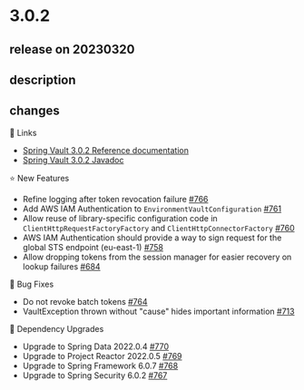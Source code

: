 # 3.0.2

## release on 20230320

## description

## changes

📗 Links

* <a href="https://docs.spring.io/spring-vault/docs/3.0.2/reference/html/" rel="nofollow">Spring Vault 3.0.2 Reference documentation</a>
* <a href="https://docs.spring.io/spring-vault/docs/3.0.2/api" rel="nofollow">Spring Vault 3.0.2 Javadoc</a>

⭐ New Features

* Refine logging after token revocation failure <a href="https://github.com/spring-projects/spring-vault/issues/766" data-hovercard-type="issue" data-hovercard-url="/spring-projects/spring-vault/issues/766/hovercard">#766</a>
* Add AWS IAM Authentication to <code>EnvironmentVaultConfiguration</code> <a href="https://github.com/spring-projects/spring-vault/issues/761" data-hovercard-type="issue" data-hovercard-url="/spring-projects/spring-vault/issues/761/hovercard">#761</a>
* Allow reuse of library-specific configuration code in <code>ClientHttpRequestFactoryFactory</code> and <code>ClientHttpConnectorFactory</code> <a href="https://github.com/spring-projects/spring-vault/issues/760" data-hovercard-type="issue" data-hovercard-url="/spring-projects/spring-vault/issues/760/hovercard">#760</a>
* AWS IAM Authentication should provide a way to sign request for the global STS endpoint (eu-east-1) <a href="https://github.com/spring-projects/spring-vault/issues/758" data-hovercard-type="issue" data-hovercard-url="/spring-projects/spring-vault/issues/758/hovercard">#758</a>
* Allow dropping tokens from the session manager for easier recovery on lookup failures <a href="https://github.com/spring-projects/spring-vault/issues/684" data-hovercard-type="issue" data-hovercard-url="/spring-projects/spring-vault/issues/684/hovercard">#684</a>

🐞 Bug Fixes

* Do not revoke batch tokens <a href="https://github.com/spring-projects/spring-vault/issues/764" data-hovercard-type="issue" data-hovercard-url="/spring-projects/spring-vault/issues/764/hovercard">#764</a>
* VaultException thrown without "cause" hides important information <a href="https://github.com/spring-projects/spring-vault/issues/713" data-hovercard-type="issue" data-hovercard-url="/spring-projects/spring-vault/issues/713/hovercard">#713</a>

🔨 Dependency Upgrades

* Upgrade to Spring Data 2022.0.4 <a href="https://github.com/spring-projects/spring-vault/issues/770" data-hovercard-type="issue" data-hovercard-url="/spring-projects/spring-vault/issues/770/hovercard">#770</a>
* Upgrade to Project Reactor 2022.0.5 <a href="https://github.com/spring-projects/spring-vault/issues/769" data-hovercard-type="issue" data-hovercard-url="/spring-projects/spring-vault/issues/769/hovercard">#769</a>
* Upgrade to Spring Framework 6.0.7 <a href="https://github.com/spring-projects/spring-vault/issues/768" data-hovercard-type="issue" data-hovercard-url="/spring-projects/spring-vault/issues/768/hovercard">#768</a>
* Upgrade to Spring Security 6.0.2 <a href="https://github.com/spring-projects/spring-vault/issues/767" data-hovercard-type="issue" data-hovercard-url="/spring-projects/spring-vault/issues/767/hovercard">#767</a>

